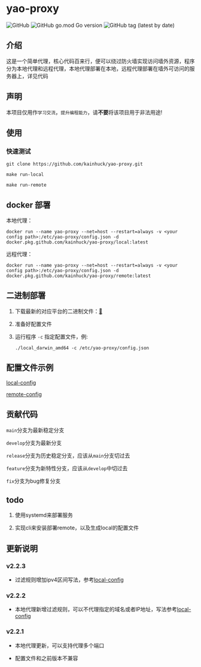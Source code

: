 # yao-proxy

![GitHub](https://img.shields.io/github/license/kainhuck/yao-proxy) ![GitHub go.mod Go version](https://img.shields.io/github/go-mod/go-version/kainhuck/yao-proxy) ![GitHub tag (latest by date)](https://img.shields.io/github/v/tag/kainhuck/yao-proxy)

## 介绍

这是一个简单代理，核心代码百来行，便可以绕过防火墙实现访问墙外资源，程序分为本地代理和远程代理，本地代理部署在本地，远程代理部署在墙外可访问的服务器上，详见代码

## 声明

本项目仅用作`学习交流`，`提升编程能力`，请**不要**将该项目用于非法用途!

## 使用

### 快速测试

```
git clone https://github.com/kainhuck/yao-proxy.git
```

```
make run-local
```

```
make run-remote
```

## docker 部署

本地代理：

```
docker run --name yao-proxy --net=host --restart=always -v <your config path>:/etc/yao-proxy/config.json -d docker.pkg.github.com/kainhuck/yao-proxy/local:latest
```

远程代理：

```
docker run --name yao-proxy --net=host --restart=always -v <your config path>:/etc/yao-proxy/config.json -d docker.pkg.github.com/kainhuck/yao-proxy/remote:latest
```

## 二进制部署

1. 下载最新的对应平台的二进制文件：[🔗](https://github.com/kainhuck/yao-proxy/releases)

2. 准备好配置文件

3. 运行程序 `-c` 指定配置文件，例:

   ```
   ./local_darwin_amd64 -c /etc/yao-proxy/config.json
   ```

## 配置文件示例

[local-config](cmd/local/res/config.json)

[remote-config](cmd/remote/res/config.json)

## 贡献代码

`main`分支为最新稳定分支

`develop`分支为最新分支

`release`分支为历史稳定分支，应该从`main`分支切过去

`feature`分支为新特性分支，应该从`develop`中切过去

`fix`分支为bug修复分支



## todo

1. 使用systemd来部署服务

2. 实现cli来安装部署remote，以及生成local的配置文件


## 更新说明

### v2.2.3

- 过滤规则增加ipv4区间写法，参考[local-config](cmd/local/res/config.json)

### v2.2.2

- 本地代理新增过滤规则，可以不代理指定的域名或者IP地址，写法参考[local-config](cmd/local/res/config.json)

### v2.2.1

- 本地代理更新，可以支持代理多个端口

- 配置文件和之前版本不兼容
